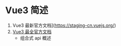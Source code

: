 # Vue3 简述

1. Vue3 最新官方文档](https://staging-cn.vuejs.org/) 
2. [Vue3 最全官方文档](https://v3.cn.vuejs.org/) 
   - 组合式 api 概述